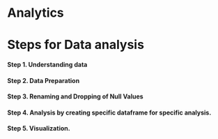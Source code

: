 # Analytics
# Steps for Data analysis
#### Step 1. Understanding data
#### Step 2. Data Preparation
#### Step 3. Renaming and Dropping of Null Values
#### Step 4. Analysis by creating specific dataframe  for specific analysis.
#### Step 5. Visualization.
